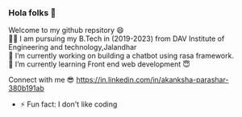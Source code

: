 ### Hola folks 👋
Welcome to my github repsitory :smile:<br>
:technologist: I am pursuing my B.Tech in (2019-2023) from DAV Institute of Engineering and technology,Jalandhar <br>
 :raised_hands: I’m currently working on building a chatbot using rasa framework.<br>
:maple_leaf: I’m currently learning Front end web development :innocent:<br>

Connect with me :sunglasses: https://in.linkedin.com/in/akanksha-parashar-380b191ab <br>
- ⚡ Fun fact: I don't like coding


<!--
**itsAkankshaJha/itsAkankshaJha** is a ✨ _special_ ✨ repository because its `README.md` (this file) appears on your GitHub profile.

Here are some ideas to get you started:

- 🔭 I’m currently working on building a chatbot using rasa framework 
- 🌱 I’m currently learning ...
- 👯 I’m looking to collaborate on ...
- 🤔 I’m looking for help with ...
- 💬 Ask me about ...
- 📫 How to reach me: ...
- 😄 Pronouns: ...
- ⚡ Fun fact: ...
-->

